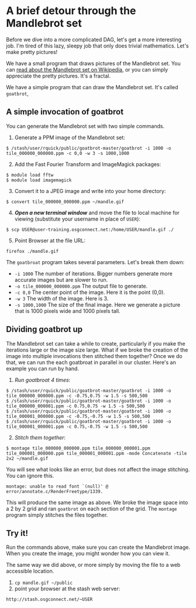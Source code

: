 # A brief detour through the Mandlebrot set

Before we dive into a more complicated DAG, let's get a more interesting job. I'm tired of this lazy, sleepy job that only does trivial mathematics. Let's make pretty pictures!

We have a small program that draws pictures of the Mandlebrot set. You can [read about the Mandlebrot set on Wikipedia](https://secure.wikimedia.org/wikipedia/en/wiki/Mandelbrot_set), or you can simply appreciate the pretty pictures. It's a fractal. 

We have a simple program that can draw the Mandlebrot set. It's called `goatbrot`,

## A simple invocation of goatbrot

You can generate the Mandlebrot set with two simple commands. 

1. Generate a PPM image of the Mandlebrot set:

```
$ /stash/user/rquick/public/goatbrot-master/goatbrot -i 1000 -o tile_000000_000000.ppm -c 0,0 -w 3 -s 1000,1000
```

2. Add the Fast Fourier Transform and ImageMagick packages:

```
$ module load fftw
$ module load imagemagick
```

3. Convert it to a JPEG image and write into your home directory:

```
$ convert tile_000000_000000.ppm ~/mandle.gif
```

4. **_Open a new terminal window_** and move the file to local machine for viewing (substitute your username in place of `USER`):

```
$ scp USER@user-training.osgconnect.net:/home/USER/mandle.gif ./
```

5. Point Browser at the file URL:

```
firefox ./mandle.gif
```

The `goatbroat` program takes several parameters. Let's break them down:

   * `-i 1000` The number of iterations. Bigger numbers generate more accurate images but are slower to run. 
   * `-o tile_000000_000000.ppm` The output file to generate. 
   * `-c 0,0` The center point of the image. Here it is the point (0,0).
   * `-w 3` The width of the image. Here is 3.
   * `-s 1000,1000` The size of the final image. Here we generate a picture that is 1000 pixels wide and 1000 pixels tall. 

## Dividing goatbrot up

The Mandlebrot set can take a while to create, particularly if you make the iterations large or the image size large. What if we broke the creation of the image into multiple invocations then stitched them together? Once we do that, we can run the each goatbroat in parallel in our cluster. Here's an example you can run by hand. 

   1. *Run goatbroat 4 times*: 

```
$ /stash/user/rquick/public/goatbrot-master/goatbrot -i 1000 -o tile_000000_000000.ppm -c -0.75,0.75 -w 1.5 -s 500,500
$ /stash/user/rquick/public/goatbrot-master/goatbrot -i 1000 -o tile_000000_000001.ppm -c 0.75,0.75 -w 1.5 -s 500,500
$ /stash/user/rquick/public/goatbrot-master/goatbrot -i 1000 -o tile_000001_000000.ppm -c -0.75,-0.75 -w 1.5 -s 500,500
$ /stash/user/rquick/public/goatbrot-master/goatbrot -i 1000 -o tile_000001_000001.ppm -c 0.75,-0.75 -w 1.5 -s 500,500
```

   2. *Stitch them together*: 

```
$ montage tile_000000_000000.ppm tile_000000_000001.ppm tile_000001_000000.ppm tile_000001_000001.ppm -mode Concatenate -tile 2x2 ~/mandle.gif
```

You will see what looks like an error, but does not affect the image stitching. You can ignore this. 

```
montage: unable to read font `(null)' @ error/annotate.c/RenderFreetype/1339.
```

This will produce the same image as above. We broke the image space into a 2 by 2 grid and ran `goatbrot` on each section of the grid. The `montage` program simply stitches the files together. 

## Try it!

Run the commands above, make sure you can create the Mandlebrot image. When you create the image, you might wonder how you can view it. 

The same way we did above, or more simply by moving the file to a web accessible location. 

   1. `cp mandle.gif ~/public`
   1. point your browser at the stash web server:

```
http://stash.osgconnect.net/~USER
```
